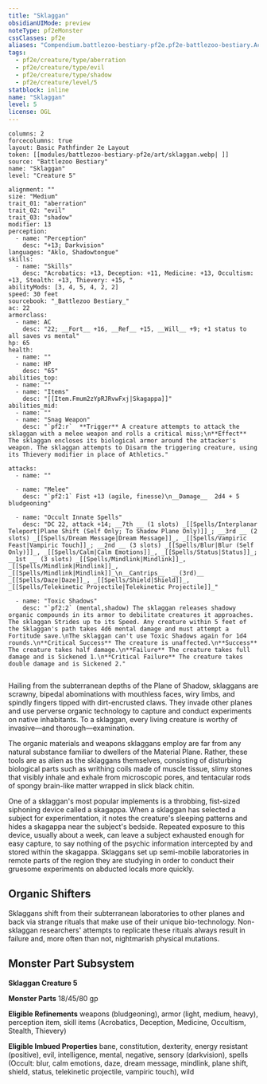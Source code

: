 ```yaml
---
title: "Sklaggan"
obsidianUIMode: preview
noteType: pf2eMonster
cssClasses: pf2e
aliases: "Compendium.battlezoo-bestiary-pf2e.pf2e-battlezoo-bestiary.Actor.6osTQlpY0Z5ijIKY" 
tags:
  - pf2e/creature/type/aberration
  - pf2e/creature/type/evil
  - pf2e/creature/type/shadow
  - pf2e/creature/level/5
statblock: inline
name: "Sklaggan"
level: 5
license: OGL
---
```


```statblock
columns: 2
forcecolumns: true
layout: Basic Pathfinder 2e Layout
token: [[modules/battlezoo-bestiary-pf2e/art/sklaggan.webp| ]]
source: "Battlezoo Bestiary"
name: "Sklaggan"
level: "Creature 5"

alignment: ""
size: "Medium"
trait_01: "aberration"
trait_02: "evil"
trait_03: "shadow"
modifier: 13
perception:
  - name: "Perception"
    desc: "+13; Darkvision"
languages: "Aklo, Shadowtongue"
skills:
  - name: "Skills"
    desc: "Acrobatics: +13, Deception: +11, Medicine: +13, Occultism: +13, Stealth: +13, Thievery: +15, "
abilityMods: [3, 4, 5, 4, 2, 2]
speed: 30 feet
sourcebook: "_Battlezoo Bestiary_"
ac: 22
armorclass:
  - name: AC
    desc: "22; __Fort__ +16, __Ref__ +15, __Will__ +9; +1 status to all saves vs mental"
hp: 65
health:
  - name: ""
  - name: HP
    desc: "65"
abilities_top:
  - name: ""
  - name: "Items"
    desc: "[[Item.Fmum2zYpRJRvwFxj|Skagappa]]"
abilities_mid:
  - name: ""
  - name: "Snag Weapon"
    desc: "`pf2:r`  **Trigger** A creature attempts to attack the sklaggan with a melee weapon and rolls a critical miss;\n**Effect** The sklaggan encloses its biological armor around the attacker's weapon. The sklaggan attempts to Disarm the triggering creature, using its Thievery modifier in place of Athletics."

attacks:
  - name: ""

  - name: "Melee"
    desc: "`pf2:1` Fist +13 (agile, finesse)\n__Damage__  2d4 + 5 bludgeoning"

  - name: "Occult Innate Spells"
    desc: "DC 22, attack +14; __7th __ (1 slots) _[[Spells/Interplanar Teleport|Plane Shift (Self Only; To Shadow Plane Only)]]_; __3rd __ (2 slots) _[[Spells/Dream Message|Dream Message]]_, _[[Spells/Vampiric Feast|Vampiric Touch]]_; __2nd __ (3 slots) _[[Spells/Blur|Blur (Self Only)]]_, _[[Spells/Calm|Calm Emotions]]_, _[[Spells/Status|Status]]_; __1st __ (3 slots) _[[Spells/Mindlink|Mindlink]]_, _[[Spells/Mindlink|Mindlink]]_, _[[Spells/Mindlink|Mindlink]]_\n__Cantrips__  __(3rd)__ _[[Spells/Daze|Daze]]_, _[[Spells/Shield|Shield]]_, _[[Spells/Telekinetic Projectile|Telekinetic Projectile]]_"

  - name: "Toxic Shadows"
    desc: "`pf2:2` (mental,shadow) The sklaggan releases shadowy organic compounds in its armor to debilitate creatures it approaches. The sklaggan Strides up to its Speed. Any creature within 5 feet of the Sklaggan's path takes 4d6 mental damage and must attempt a Fortitude save.\nThe sklaggan can't use Toxic Shadows again for 1d4 rounds.\n**Critical Success** The creature is unaffected.\n**Success** The creature takes half damage.\n**Failure** The creature takes full damage and is Sickened 1.\n**Critical Failure** The creature takes double damage and is Sickened 2."
 
```



Hailing from the subterranean depths of the Plane of Shadow, sklaggans are scrawny, bipedal abominations with mouthless faces, wiry limbs, and spindly fingers tipped with dirt-encrusted claws. They invade other planes and use perverse organic technology to capture and conduct experiments on native inhabitants. To a sklaggan, every living creature is worthy of invasive—and thorough—examination.

The organic materials and weapons sklaggans employ are far from any natural substance familiar to dwellers of the Material Plane. Rather, these tools are as alien as the sklaggans themselves, consisting of disturbing biological parts such as writhing coils made of muscle tissue, slimy stones that visibly inhale and exhale from microscopic pores, and tentacular rods of spongy brain-like matter wrapped in slick black chitin.

One of a sklaggan's most popular implements is a throbbing, fist-sized siphoning device called a skagappa. When a sklaggan has selected a subject for experimentation, it notes the creature's sleeping patterns and hides a skagappa near the subject's bedside. Repeated exposure to this device, usually about a week, can leave a subject exhausted enough for easy capture, to say nothing of the psychic information intercepted by and stored within the skagappa. Sklaggans set up semi-mobile laboratories in remote parts of the region they are studying in order to conduct their gruesome experiments on abducted locals more quickly.

## Organic Shifters

Sklaggans shift from their subterranean laboratories to other planes and back via strange rituals that make use of their unique bio-technology. Non-sklaggan researchers' attempts to replicate these rituals always result in failure and, more often than not, nightmarish physical mutations.

## Monster Part Subsystem

**Sklaggan Creature 5**

**Monster Parts** 18/45/80 gp

**Eligible Refinements** weapons (bludgeoning), armor (light, medium, heavy), perception item, skill items (Acrobatics, Deception, Medicine, Occultism, Stealth, Thievery)

**Eligible Imbued Properties** bane, constitution, dexterity, energy resistant (positive), evil, intelligence, mental, negative, sensory (darkvision), spells (Occult: blur, calm emotions, daze, dream message, mindlink, plane shift, shield, status, telekinetic projectile, vampiric touch), wild
